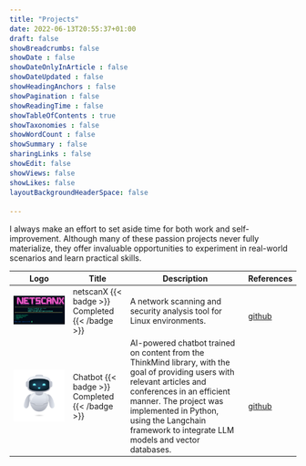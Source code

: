 ```yaml
---
title: "Projects"
date: 2022-06-13T20:55:37+01:00
draft: false
showBreadcrumbs: false
showDate : false
showDateOnlyInArticle : false
showDateUpdated : false
showHeadingAnchors : false
showPagination : false
showReadingTime : false
showTableOfContents : true
showTaxonomies : false 
showWordCount : false
showSummary : false
sharingLinks : false
showEdit: false
showViews: false
showLikes: false
layoutBackgroundHeaderSpace: false

---
```

I always make an effort to set aside time for both work and self-improvement. Although many of these passion projects never fully materialize, they offer invaluable opportunities to experiment in real-world scenarios and learn practical skills.

<table>
    <thead>
        <tr>
            <th>Logo</th>
            <th>Title</th>
            <th>Description</th>
            <th>References</th>
        </tr>
    </thead>
    <tbody>
         <tr>
            <td><img class="customEntitityAlbum" style="background-color:transparent" src="netscan.jpg"/></td>
            <td>
              netscanX
              {{< badge >}}
                Completed
              {{< /badge >}}
            </td>
            <td>A network scanning and security analysis tool for Linux environments.</td>
            <td></br><a target="_blank" href="https://github.com/AldarAli/netScanX">github</a></td>
        </tr>
         <tr>
            <td><img class="customEntitityAlbum" style="background-color:transparent" src="chatbot.jpg"/></td>
            <td>
              Chatbot
              {{< badge >}}
              Completed
              {{< /badge >}}
            </td>
            <td>AI-powered chatbot trained on content from the ThinkMind library, with the goal of providing users with relevant articles and conferences in an efficient manner. The project was implemented in Python, using the Langchain framework to integrate LLM models and vector databases.</td>
            <td>
            </br>
            </br><a target="_blank" href="https://github.com/AldarAli/Chatbot">github</a></td>
        </tr>
        <tr>
        </tr>
    </tbody>
</table>